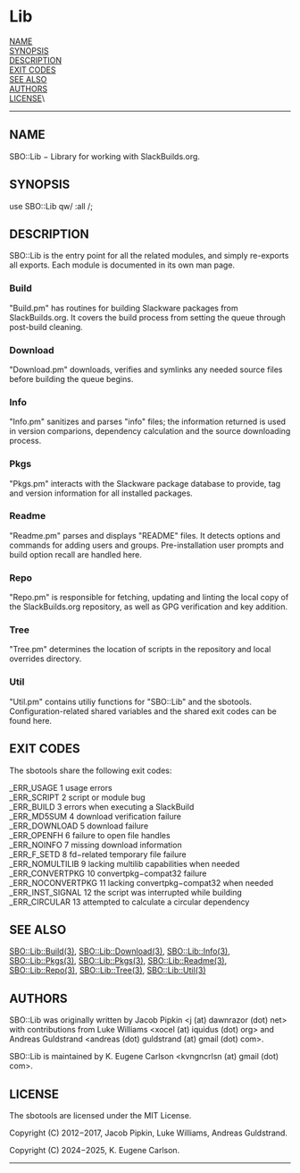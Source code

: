 # Lib

[NAME](#name)\
[SYNOPSIS](#synopsis)\
[DESCRIPTION](#description)\
[EXIT CODES](#exit-codes)\
[SEE ALSO](#see-also)\
[AUTHORS](#authors)\
[LICENSE](#license)\

------------------------------------------------------------------------

## NAME

SBO::Lib − Library for working with SlackBuilds.org.

## SYNOPSIS

use SBO::Lib qw/ :all /;

## DESCRIPTION

SBO::Lib is the entry point for all the related modules, and simply
re-exports all exports. Each module is documented in its own man page.

### Build

\"Build.pm\" has routines for building Slackware packages from
SlackBuilds.org. It covers the build process from setting the queue
through post-build cleaning.

### Download

\"Download.pm\" downloads, verifies and symlinks any needed source files
before building the queue begins.

### Info

\"Info.pm\" sanitizes and parses \"info\" files; the information
returned is used in version comparions, dependency calculation and the
source downloading process.

### Pkgs

\"Pkgs.pm\" interacts with the Slackware package database to provide,
tag and version information for all installed packages.

### Readme

\"Readme.pm\" parses and displays \"README\" files. It detects options
and commands for adding users and groups. Pre-installation user prompts
and build option recall are handled here.

### Repo

\"Repo.pm\" is responsible for fetching, updating and linting the local
copy of the SlackBuilds.org repository, as well as GPG verification and
key addition.

### Tree

\"Tree.pm\" determines the location of scripts in the repository and
local overrides directory.

### Util

\"Util.pm\" contains utiliy functions for \"SBO::Lib\" and the sbotools.
Configuration-related shared variables and the shared exit codes can be
found here.

## EXIT CODES

The sbotools share the following exit codes:

\_ERR_USAGE 1 usage errors\
\_ERR_SCRIPT 2 script or module bug\
\_ERR_BUILD 3 errors when executing a SlackBuild\
\_ERR_MD5SUM 4 download verification failure\
\_ERR_DOWNLOAD 5 download failure\
\_ERR_OPENFH 6 failure to open file handles\
\_ERR_NOINFO 7 missing download information\
\_ERR_F_SETD 8 fd−related temporary file failure\
\_ERR_NOMULTILIB 9 lacking multilib capabilities when needed\
\_ERR_CONVERTPKG 10 convertpkg−compat32 failure\
\_ERR_NOCONVERTPKG 11 lacking convertpkg−compat32 when needed\
\_ERR_INST_SIGNAL 12 the script was interrupted while building\
\_ERR_CIRCULAR 13 attempted to calculate a circular dependency

## SEE ALSO

[SBO::Lib::Build(3)](SBO_Lib_Build.3.md), [SBO::Lib::Download(3)](SBO_Lib_Download.3.md),
[SBO::Lib::Info(3)](SBO_Lib_Info.3.md), [SBO::Lib::Pkgs(3)](SBO_Lib_Pkgs.3.md), [SBO::Lib::Pkgs(3)](SBO_Lib_Pkgs.3.md),
[SBO::Lib::Readme(3)](SBO_Lib_Readme.3.md), [SBO::Lib::Repo(3)](SBO_Lib_Repo.3.md), [SBO::Lib::Tree(3)](SBO_Lib_Tree.3.md),
[SBO::Lib::Util(3)](SBO_Lib_Util.3.md)

## AUTHORS

SBO::Lib was originally written by Jacob Pipkin \<j (at) dawnrazor (dot)
net\> with contributions from Luke Williams \<xocel (at) iquidus (dot)
org\> and Andreas Guldstrand \<andreas (dot) guldstrand (at) gmail (dot)
com\>.

SBO::Lib is maintained by K. Eugene Carlson \<kvngncrlsn (at) gmail
(dot) com\>.

## LICENSE

The sbotools are licensed under the MIT License.

Copyright (C) 2012−2017, Jacob Pipkin, Luke Williams, Andreas
Guldstrand.

Copyright (C) 2024−2025, K. Eugene Carlson.

------------------------------------------------------------------------
